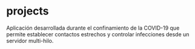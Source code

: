 # projects

Aplicación desarrollada durante el confinamiento de la COVID-19 que permite establecer contactos estrechos y controlar infecciones desde un servidor multi-hilo.
